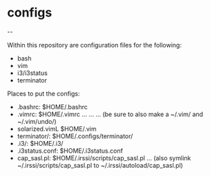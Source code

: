 # configs
--

Within this repository are configuration files for the following:

- bash
- vim
- i3/i3status
- terminator

Places to put the configs:
- .bashrc:        $HOME/.bashrc
- .vimrc:         $HOME/.vimrc ...   ...   ... (be sure to also make a ~/.vim/ and ~/.vim/undo/)
- solarized.vimL  $HOME/.vim
- terminator/:    $HOME/.configs/terminator/
- .i3/:           $HOME/.i3/
- .i3status.conf: $HOME/.i3status.conf
- cap_sasl.pl:    $HOME/.irssi/scripts/cap_sasl.pl ... (also symlink ~/.irssi/scripts/cap_sasl.pl to ~/.irssi/autoload/cap_sasl.pl)
